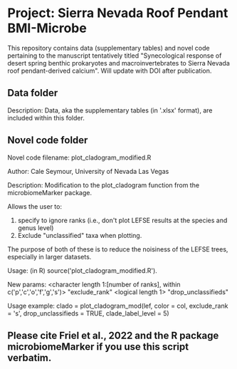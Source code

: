 # Project: Sierra Nevada Roof Pendant BMI-Microbe 
This repository contains data (supplementary tables) and novel code pertaining to the manuscript tentatively titled "Synecological response of desert spring benthic prokaryotes and macroinvertebrates to Sierra Nevada roof pendant-derived calcium". Will update with DOI after publication. 

## Data folder
Description: Data, aka the supplementary tables (in '.xlsx' format), are included within this folder. 

## Novel code folder
Novel code filename: plot_cladogram_modified.R

Author: Cale Seymour, University of Nevada Las Vegas

Description: Modification to the plot_cladogram function from the microbiomeMarker package.  

Allows the user to:
1) specify to ignore ranks (i.e., don't plot LEFSE results at the species and genus level)
2) Exclude "unclassified" taxa when plotting.

The purpose of both of these is to reduce the noisiness of the LEFSE trees, especially in larger datasets.

Usage: (in R) source('plot_cladogram_modified.R').

New params: <character length 1:[number of ranks], within c('p','c','o','f','g','s')> "exclude_rank"
              <logical length 1> "drop_unclassifieds"

Usage example:
clado = plot_cladogram_mod(lef, color = col, exclude_rank = 's', drop_unclassifieds = TRUE, clade_label_level = 5)

## Please cite Friel et al., 2022 and the R package microbiomeMarker if you use this script verbatim.
